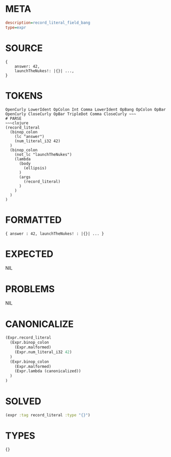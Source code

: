 # META
~~~ini
description=record_literal_field_bang
type=expr
~~~
# SOURCE
~~~roc
{
    answer: 42,
    launchTheNukes!: |{}| ...,
}
~~~
# TOKENS
~~~text
OpenCurly LowerIdent OpColon Int Comma LowerIdent OpBang OpColon OpBar OpenCurly CloseCurly OpBar TripleDot Comma CloseCurly ~~~
# PARSE
~~~clojure
(record_literal
  (binop_colon
    (lc "answer")
    (num_literal_i32 42)
  )
  (binop_colon
    (not_lc "launchTheNukes")
    (lambda
      (body
        (ellipsis)
      )
      (args
        (record_literal)
      )
    )
  )
)
~~~
# FORMATTED
~~~roc
{ answer : 42, launchTheNukes! : |{}| ... }
~~~
# EXPECTED
NIL
# PROBLEMS
NIL
# CANONICALIZE
~~~clojure
(Expr.record_literal
  (Expr.binop_colon
    (Expr.malformed)
    (Expr.num_literal_i32 42)
  )
  (Expr.binop_colon
    (Expr.malformed)
    (Expr.lambda (canonicalized))
  )
)
~~~
# SOLVED
~~~clojure
(expr :tag record_literal :type "{}")
~~~
# TYPES
~~~roc
{}
~~~
